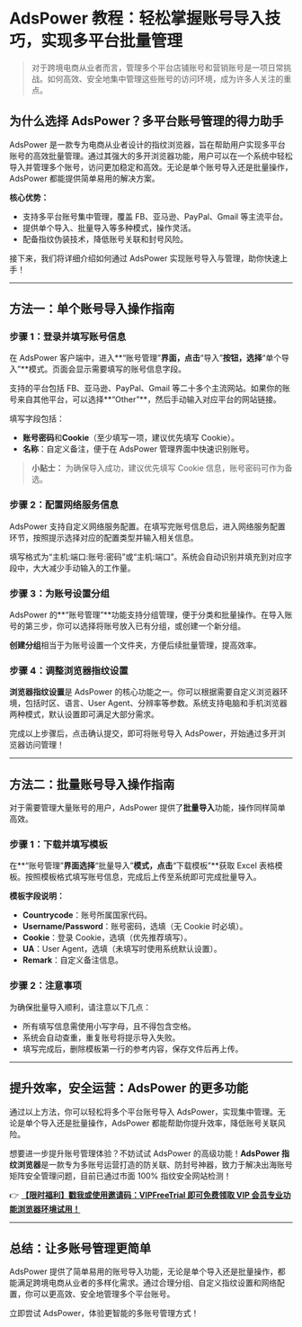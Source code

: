 # AdsPower 教程：轻松掌握账号导入技巧，实现多平台批量管理

> 对于跨境电商从业者而言，管理多个平台店铺账号和营销账号是一项日常挑战。如何高效、安全地集中管理这些账号的访问环境，成为许多人关注的重点。

## 为什么选择 AdsPower？多平台账号管理的得力助手

AdsPower 是一款专为电商从业者设计的指纹浏览器，旨在帮助用户实现多平台账号的高效批量管理。通过其强大的多开浏览器功能，用户可以在一个系统中轻松导入并管理多个账号，访问更加稳定和高效。无论是单个账号导入还是批量操作，AdsPower 都能提供简单易用的解决方案。

**核心优势：**
- 支持多平台账号集中管理，覆盖 FB、亚马逊、PayPal、Gmail 等主流平台。
- 提供单个导入、批量导入等多种模式，操作灵活。
- 配备指纹伪装技术，降低账号关联和封号风险。

接下来，我们将详细介绍如何通过 AdsPower 实现账号导入与管理，助你快速上手！

---

## 方法一：单个账号导入操作指南

### 步骤 1：登录并填写账号信息

在 AdsPower 客户端中，进入**“账号管理”**界面，点击**“导入”**按钮，选择**“单个导入”**模式。页面会显示需要填写的账号信息字段。

支持的平台包括 FB、亚马逊、PayPal、Gmail 等二十多个主流网站。如果你的账号来自其他平台，可以选择**“Other”**，然后手动输入对应平台的网站链接。

填写字段包括：
- **账号密码**和**Cookie**（至少填写一项，建议优先填写 Cookie）。
- **名称**：自定义备注，便于在 AdsPower 管理界面中快速识别账号。

> **小贴士：** 为确保导入成功，建议优先填写 Cookie 信息，账号密码可作为备选。

### 步骤 2：配置网络服务信息

AdsPower 支持自定义网络服务配置。在填写完账号信息后，进入网络服务配置环节，按照提示选择对应的配置类型并输入相关信息。

填写格式为“主机:端口:账号:密码”或“主机:端口”。系统会自动识别并填充到对应字段中，大大减少手动输入的工作量。

### 步骤 3：为账号设置分组

AdsPower 的**“账号管理”**功能支持分组管理，便于分类和批量操作。在导入账号的第三步，你可以选择将账号放入已有分组，或创建一个新分组。

**创建分组**相当于为账号设置一个文件夹，方便后续批量管理，提高效率。

### 步骤 4：调整浏览器指纹设置

**浏览器指纹设置**是 AdsPower 的核心功能之一。你可以根据需要自定义浏览器环境，包括时区、语言、User Agent、分辨率等参数。系统支持电脑和手机浏览器两种模式，默认设置即可满足大部分需求。

完成以上步骤后，点击确认提交，即可将账号导入 AdsPower，开始通过多开浏览器访问管理！

---

## 方法二：批量账号导入操作指南

对于需要管理大量账号的用户，AdsPower 提供了**批量导入**功能，操作同样简单高效。

### 步骤 1：下载并填写模板

在**“账号管理”**界面选择**“批量导入”**模式，点击**“下载模板”**获取 Excel 表格模板。按照模板格式填写账号信息，完成后上传至系统即可完成批量导入。

**模板字段说明：**
- **Countrycode**：账号所属国家代码。
- **Username/Password**：账号密码，选填（无 Cookie 时必填）。
- **Cookie**：登录 Cookie，选填（优先推荐填写）。
- **UA**：User Agent，选填（未填写时使用系统默认设置）。
- **Remark**：自定义备注信息。

### 步骤 2：注意事项

为确保批量导入顺利，请注意以下几点：
- 所有填写信息需使用小写字母，且不得包含空格。
- 系统会自动查重，重复账号将提示导入失败。
- 填写完成后，删除模板第一行的参考内容，保存文件后再上传。

---

## 提升效率，安全运营：AdsPower 的更多功能

通过以上方法，你可以轻松将多个平台账号导入 AdsPower，实现集中管理。无论是单个导入还是批量操作，AdsPower 都能帮助你提升效率，降低账号关联风险。

想要进一步提升账号管理体验？不妨试试 AdsPower 的高级功能！**AdsPower 指纹浏览器**是一款专为多账号运营打造的防关联、防封号神器，致力于解决出海账号矩阵安全管理问题，目前已通过市面 100% 指纹安全网站检测！

👉 [**【限时福利】戳我或使用邀请码：VIPFreeTrial 即可免费领取 VIP 会员专业功能浏览器环境试用！**](https://bit.ly/adspower_free)

---

## 总结：让多账号管理更简单

AdsPower 提供了简单易用的账号导入功能，无论是单个导入还是批量操作，都能满足跨境电商从业者的多样化需求。通过合理分组、自定义指纹设置和网络配置，你可以更高效、安全地管理多个平台账号。

立即尝试 AdsPower，体验更智能的多账号管理方式！